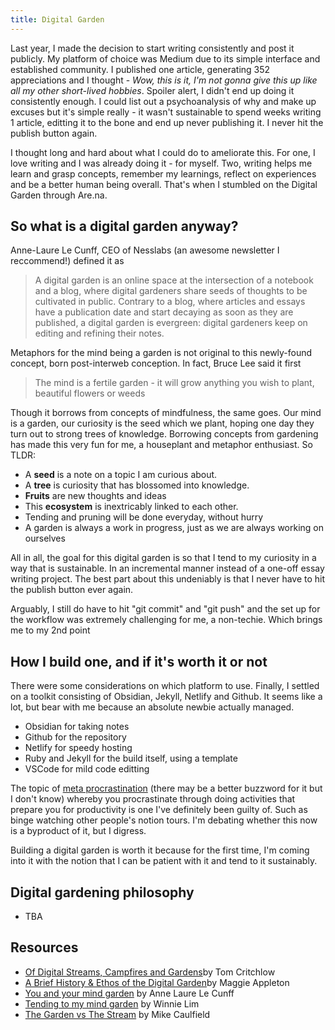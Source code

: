 ```yaml
---
title: Digital Garden
---
```


Last year, I made the decision to start writing consistently and post it publicly. My platform of choice was Medium due to its simple interface and established community. I published one article, generating 352 appreciations and I thought - *Wow, this is it, I'm not gonna give this up like all my other short-lived hobbies*. Spoiler alert, I didn't end up doing it consistently enough. I could list out a psychoanalysis of why and make up excuses but it's simple really - it wasn't sustainable to spend weeks writing 1 article, editting it to the bone and end up never publishing it. I never hit the publish button again. 

I thought long and hard about what I could do to ameliorate this. For one, I love writing and I was already doing it - for myself. Two, writing helps me learn and grasp concepts, remember my learnings, reflect on experiences and be a better human being overall. That's when I stumbled on the Digital Garden through Are.na.

## So what is a digital garden anyway? 

Anne-Laure Le Cunff, CEO of Nesslabs (an awesome newsletter I reccommend!) defined it as

>A digital garden is an online space at the intersection of a notebook and a blog, where digital gardeners share seeds of thoughts to be cultivated in public. Contrary to a blog, where articles and essays have a publication date and start decaying as soon as they are published, a digital garden is evergreen: digital gardeners keep on editing and refining their notes.

Metaphors for the mind being a garden is not original to this newly-found concept, born post-interweb conception. In fact, Bruce Lee said it first 

>The mind is a fertile garden - it will grow anything you wish to plant, beautiful flowers or weeds

Though it borrows from concepts of mindfulness, the same goes. Our mind is a garden, our curiosity is the seed which we plant, hoping one day they turn out to strong trees of knowledge. Borrowing concepts from gardening has made this very fun for me, a houseplant and metaphor enthusiast. So TLDR: 

- A **seed** is a note on a topic I am curious about. 
- A **tree** is curiosity that has blossomed into knowledge. 
- **Fruits** are new thoughts and ideas
- This **ecosystem** is inextricably linked to each other. 
- Tending and pruning will be done everyday, without hurry
- A garden is always a work in progress, just as we are always working on ourselves

All in all, the goal for this digital garden is so that I tend to my curiosity in a way that is sustainable. In an incremental manner instead of a one-off essay writing project. The best part about this undeniably is that I never have to hit the publish button ever again. 

Arguably, I still do have to hit "git commit" and "git push" and the set up for the workflow was extremely challenging for me, a non-techie. Which brings me to my 2nd point 

## How I build one, and if it's worth it or not

There were some considerations on which platform to use. Finally, I settled on a toolkit consisting of Obsidian, Jekyll, Netlify and Github. It seems like a lot, but bear with me because an absolute newbie actually managed. 

- Obsidian for taking notes 
- Github for the repository 
- Netlify for speedy hosting 
- Ruby and Jekyll for the build itself, using a template
- VSCode for mild code editting 

The topic of [meta procrastination](https://betterhumans.pub/are-you-guilty-of-meta-procrastination-982e3648eb7e) (there may be a better buzzword for it but I don't know) whereby you procrastinate through doing activities that prepare you for productivity is one I've definitely been guilty of. Such as binge watching other people's notion tours. I'm debating whether this now is a byproduct of it, but I digress.

Building a digital garden is worth it because for the first time, I'm coming into it with the notion that I can be patient with it and tend to it sustainably. 


## Digital gardening philosophy 

- TBA 

## Resources 

- [Of Digital Streams, Campfires and Gardens](https://tomcritchlow.com/2018/10/10/of-gardens-and-wikis/)by Tom Critchlow 
- [A Brief History & Ethos of the Digital Garden](https://maggieappleton.com/garden-history)by Maggie Appleton
- [You and your mind garden](https://nesslabs.com/mind-garden) by Anne Laure Le Cunff
- [Tending to my mind garden](https://winnielim.org/essays/tending-to-my-garden/) by Winnie Lim
- [The Garden vs The Stream](https://hapgood.us/2015/10/17/the-garden-and-the-stream-a-technopastoral/) by Mike Caulfield


